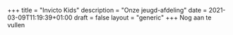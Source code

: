 +++
title = "Invicto Kids"
description = "Onze jeugd-afdeling"
date = 2021-03-09T11:19:39+01:00
draft = false
layout = "generic"
+++
Nog aan te vullen